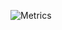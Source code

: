 ![Metrics](https://metrics.lecoq.io/IlluminatiFish?template=classic&isocalendar=1&languages=1&gists=1&achievements=1&lines=1&isocalendar.duration=half-year&languages.colors=github&languages.threshold=0%25&achievements.threshold=C&achievements.secrets=true&achievements.limit=0&config.timezone=Europe%2FLondon)
